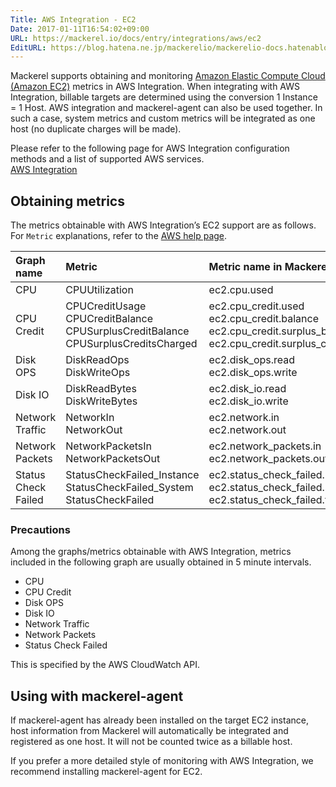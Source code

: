```yaml
---
Title: AWS Integration - EC2
Date: 2017-01-11T16:54:02+09:00
URL: https://mackerel.io/docs/entry/integrations/aws/ec2
EditURL: https://blog.hatena.ne.jp/mackerelio/mackerelio-docs.hatenablog.mackerel.io/atom/entry/10328749687205738372
---
```


Mackerel supports obtaining and monitoring <a href="https://aws.amazon.com/ec2/" target="_blank">Amazon Elastic Compute Cloud (Amazon EC2)</a> metrics in AWS Integration. When integrating with AWS Integration, billable targets are determined using the conversion 1 Instance = 1 Host. AWS integration and mackerel-agent can also be used together. In such a case, system metrics and custom metrics will be integrated as one host (no duplicate charges will be made).

Please refer to the following page for AWS Integration configuration methods and a list of supported AWS services.  <br>
<a href="https://mackerel.io/docs/entry/integrations/aws">AWS Integration</a>

## Obtaining metrics

The metrics obtainable with AWS Integration’s EC2 support are as follows. For `Metric` explanations, refer to the <a href="https://docs.aws.amazon.com/AWSEC2/latest/UserGuide/viewing_metrics_with_cloudwatch.html" target="_blank">AWS help page</a>.

|Graph name|Metric|Metric name in Mackerel|Unit|Statistics|
|:---|:---|:---|:---|:---|
|CPU|CPUUtilization|ec2.cpu.used|percentage|Average|
|CPU Credit|CPUCreditUsage<br>CPUCreditBalance<br>CPUSurplusCreditBalance<br>CPUSurplusCreditsCharged|ec2.cpu_credit.used<br>ec2.cpu_credit.balance<br>ec2.cpu_credit.surplus_balance<br>ec2.cpu_credit.surplus_charged|integer|Average|
|Disk OPS|DiskReadOps<br>DiskWriteOps|ec2.disk_ops.read<br>ec2.disk_ops.write|integer|Average|
|Disk IO|DiskReadBytes<br>DiskWriteBytes|ec2.disk_io.read<br>ec2.disk_io.write|bytes|Average|
|Network Traffic|NetworkIn<br>NetworkOut|ec2.network.in<br>ec2.network.out|bytes|Average|
|Network Packets|NetworkPacketsIn<br>NetworkPacketsOut|ec2.network_packets.in<br>ec2.network_packets.out|integer|Average|
|Status Check Failed|StatusCheckFailed_Instance<br>StatusCheckFailed_System<br>StatusCheckFailed|ec2.status_check_failed.instance<br>ec2.status_check_failed.system<br>ec2.status_check_failed.total|integer|Average|

<h3 id="notes">Precautions</h2>

Among the graphs/metrics obtainable with AWS Integration, metrics included in the following graph are usually obtained in 5 minute intervals.

* CPU
* CPU Credit
* Disk OPS
* Disk IO
* Network Traffic
* Network Packets
* Status Check Failed

This is specified by the AWS CloudWatch API.

## Using with mackerel-agent 

If mackerel-agent has already been installed on the target EC2 instance, host information from Mackerel will automatically be integrated and registered as one host. It will not be counted twice as a billable host.

If you prefer a more detailed style of monitoring with AWS Integration, we recommend installing mackerel-agent for EC2.

